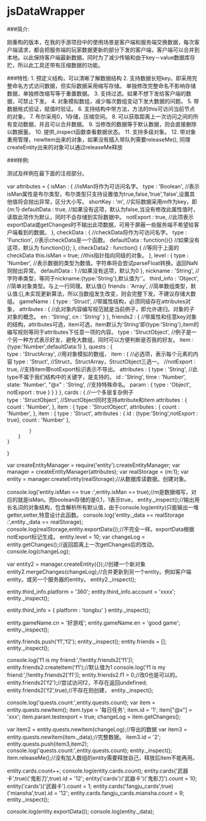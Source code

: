 jsDataWrapper
=============

###简介:

刚重构的版本，在我的手游项目中的使用场景是客户端和服务端交换数据，每次客户端请求，都会把服务端的玩家数据更新的部分下发的客户端，客户端可以合并到本地。以此保持客户端最新数据。同时为了减少传输和由于key－value数据库存贮，所以此工具还带有压缩数据的功能。

###特性:
    1. 预定义结构，可以清晰了解数据结构
    2. 支持数据长短key。即采用完整命名方式访问数据，但实际数据采用缩写存储。
       单独修改完整命名不影响存储数据，单独修改缩写等于重置数据。
    3. 支持过滤。如果不想下发给客户端的数据，可禁止下发。
    4. 对象模拟数组，减少每次数组变动下发大数据的问题。
    5. 带数据格式验证，赋值时验证。
    6. 支持结构中带方法，方法的this可访问当前节点的对象。
    7. 布尔采用0，1存储，压缩空间。
    8. 可以获取距离上一次访问之间的所有变动数据，并且可以合并数据。
    9. 当修改的数据等于默认数据，则会直接删除以数据量。
    10. 提供_inspect函数查看数据状态。
    11. 支持多级对象。
    12. 带对象重用管理，newItem出来的对象，如果没有插入带队列需要releaseMe(), 
        同理createEntity出来的对象可以通过releaseMe释放

###样例:

测试及样例在最下面的注视部分。


var attributes = {
    isMan : {                           //isMan将作为可访问名字。
        type : 'Boolean',               //表示isMan属性是布尔类型，布尔类型只支持设置值为true,false,'true','false',设置其他值将会抛出异常，区分大小写。
        shortKey : 'm',                 //实际数据采用m作为key，即{m:1}
        defaultData : true,             //如果没有这项，默认为false,当没有修改此属性值时，读取此项作为默认，同时不会存储到实际数据中。
        notExport : true,               //此项表示exportData或getChanges时不输出此项数据，可用于屏蔽一些服务端不希望给客户端看到的数据。
    },
    checkData : {                       //checkData将作为可访问名字。
        type : 'Function',              //表示checkData是一个函数。
        defaultData : function(){}      //如果没有这项，默认为 function(){};
    },
    checkData2 : function() {           //等同于上面的checkData
        this.isMan = true;              //this指针指向同级的对象。
    },
    level : {
        type : 'Number',                //表示数据的类型为数值。字符串将会尝试parseFloat转换。返回NaN则抛出异常。
        defaultData : 1                 //如果没有这项，默认为0
    },
    nickname : 'String',                //字符串类型，等同于nickname:{type:'String'},默认值为''。
    third_info : 'Object',              //简单对象类型。与上一行同理。默认值{}
    friends : 'Array',                  //简单数组类型，默认值:[],未实现更新算法，所以当数组发生改变，则会完整下发。不建议存储大数组。
    gameName : {
        type : 'Struct',                //带属性结构，必须同级存在attributes对象，
        attributes : {                  //此对象内容编写规范就是当前例子，即允许递归。对象的子对象的概念。
            en : 'String',
            cn : 'String'
        }
    },
    friends2 : {                        //带属性和任意key对象的结构，attributes可选，item可选，item默认为'String'即{type:'String'},item的编写规则等同于attributes下任意一项的内容。
        type : 'StructObject',          //例子是一个另一种方式表示好友，避免大数组，同时可以方便判断是否我的好友。
        item : {type:'Number',defaultData:1}
    },
    quests : {                          
        type : 'StructArray',           //用对象模拟的数组，
        item : {                        //必选项，表示每个元素的内容
            type : 'Struct',            //Struct，StructArray，StructObject三选一。
            //notExport : true,         //支持item带notExport标识表示不导出。
            attributes : {
                type : 'String',        //此type不属于我们结构中的关键字，是支持的。
                id   : 'String',
                time : 'Number',
                state: 'Number',
                "@x" : 'String',        //支持特殊命名。
                param : {
                    type : 'Object',
                    notExport : true
                }
            }
        }
    },
    cards : {                           //一个多层复杂例子  
        type : 'StructObject',          //StructObject同时支持attribute和item
        attributes : {
            count : 'Number',
        },
        item : {
            type : 'StructObject',
            attributes : {
                count : 'Number',
            },
            item : {
                type : 'Struct',
                attributes : {
                    id : {type:'String',notExport : true},
                    count : 'Number'
                },
                
            }
        }
    }
}

var createEntityManager = require('entity').createEntityManager;
var manager = createEntityManager(attributes);
var realStorage = {m:1};
var entity = manager.createEntity(realStorage);//从数据库读数据。创建对象。

console.log('entity.isMan == true :',entity.isMan == true);//m是数据缩写，对应的就是isMan。而boolean存储的是0,1，1表示true，
entity._inspect();//输出用长名词的对象结构，包含解析所有默认值，由于console.log(entity)只能输出一堆getter,setter,特意设计此函数。
console.log('entity._data == realStorage :',entity._data == realStorage);
console.log(realStorage,entity.exportData());//不完全一样。exportData根据notExport标记生成。
entity.level = 10;
var changeLog = entity.getChanges();//返回距离上一次getChanges后的改动。
console.log(changeLog);

var entity2 = manager.createEntity({});//创建一个新对象
entity2.mergeChanges(changeLog);//合并更新到另一个entity。例如客户端entity。或另一个服务器的entity。
entity2._inspect();

entity.third_info.platform = '360';
entity.third_info.account = 'xxxx';
entity._inspect();

entity.third_info = {
    platform : 'tongbu'
}
entity._inspect();

entity.gameName.cn = '好游戏';
entity.gameName.en = 'good game';
entity._inspect();

entity.friends.push('f1','f2');
entity._inspect();
entity.friends = [];
entity._inspect();

console.log('f1 is my friend:',!!entity.friends2['f1']);
entity.friends2.createItem('f1');//默认值为1
console.log('f1 is my friend:',!!entity.friends2['f1']);
entity.friends2.f1 = 0;//改0也是可以的。
entity.friends2('f2');//尝试访问f2，不存在返回undefined;
entity.friends2('f2',true);//不存在则创建，
entity._inspect();

console.log('quests.count:',entity.quests.count);
var item = entity.quests.newItem();
item.type = '每日任务';
item.id = '1';
item["@x"] = 'xxx';
item.param.testexport = true;
changeLog = item.getChanges();

var item2 = entity.quests.newItem(changeLog);//导出的数据
var item3 = entity.quests.newItem(item._data);//完整数据。
item3.id = '2';
entity.quests.push(item3,item2);
console.log('quests.count:',entity.quests.count);
entity._inspect();
item.releaseMe();//没有加入数组的entity需要释放自己，释放后item不能再用。


entity.cards.count++;
console.log(entity.cards.count);
entity.cards('武器卡',true)('鬼影刀',true).id = '12';
entity('cards')('武器卡')('鬼影刀').count = 10;
entity('cards')('武器卡').count = 1;
entity.cards('fangju_cards',true)('miansha',true).id = '12';
entity.cards.fangju_cards.miansha.count = 9;
entity._inspect();

console.log(entity.exportData());
console.log(entity._data);


